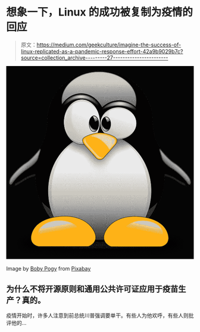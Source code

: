 # 想象一下，Linux 的成功被复制为疫情的回应

> 原文：<https://medium.com/geekculture/imagine-the-success-of-linux-replicated-as-a-pandemic-response-effort-42a9b9029b7c?source=collection_archive---------27----------------------->

![](img/b130a174c63ef75dbb70b63f81656ca8.png)

Image by [Boby Pogy](https://pixabay.com/users/lukrate-607309/?utm_source=link-attribution&utm_medium=referral&utm_campaign=image&utm_content=1531289) from [Pixabay](https://pixabay.com/?utm_source=link-attribution&utm_medium=referral&utm_campaign=image&utm_content=1531289)

## 为什么不将开源原则和通用公共许可证应用于疫苗生产？真的。

疫情开始时，许多人注意到前总统川普强调要单干。有些人为他欢呼，有些人则批评他的…